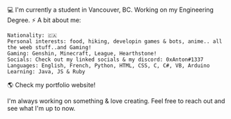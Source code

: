 💻 I'm currently a student in Vancouver, BC. Working on my Engineering Degree. ⚡️
A bit about me:

    Nationality: 🇨🇦
    Personal interests: food, hiking, developin games & bots, anime.. all the weeb stuff..and Gaming!
    Gaming: Genshin, Minecraft, League, Hearthstone!
    Socials: Check out my linked socials & my discord: 0xAnton#1337
    Languages: English, French, Python, HTML, CSS, C, C#, VB, Arduino
    Learning: Java, JS & Ruby 
    
🌎 Check my portfolio website!

I'm always working on something & love creating. 
Feel free to reach out and see what I'm up to now.
